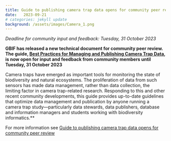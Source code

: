 ```yaml
---
title: Guide to publishing camera trap data opens for community peer review
date:   2023-09-21
# categories: jekyll update
background: /assets/images/Camera_1.png
---
```

*Deadline for community input and feedback: Tuesday, 31 October 2023*

**GBIF has released a new technical document for community peer review.
The guide, [Best Practices for Managing and Publishing Camera Trap Data](https://docs.gbif-uat.org/camera-trap-guide/en/), 
is now open for input and feedback from community members until Tuesday, 31 October 2023**

Camera traps have emerged as important tools for monitoring the state of biodiversity and natural ecosystems.
The proliferation of data from such sensors has made data management, rather than data collection, the limiting factor
in camera trap-related research. Responding to this and other recent community developments, this guide provides
up-to-date guidelines that optimize data management and publication by anyone running a camera trap study—particularly
data stewards, data publishers, database and information managers and students working with biodiversity informatics.**

For more information see [Guide to publishing camera trap data opens for community peer review](https://www.gbif.org/news/1tNrbZGtOLUw2rdUKsM8Se/guide-to-publishing-camera-trap-data-opens-for-community-peer-review)



